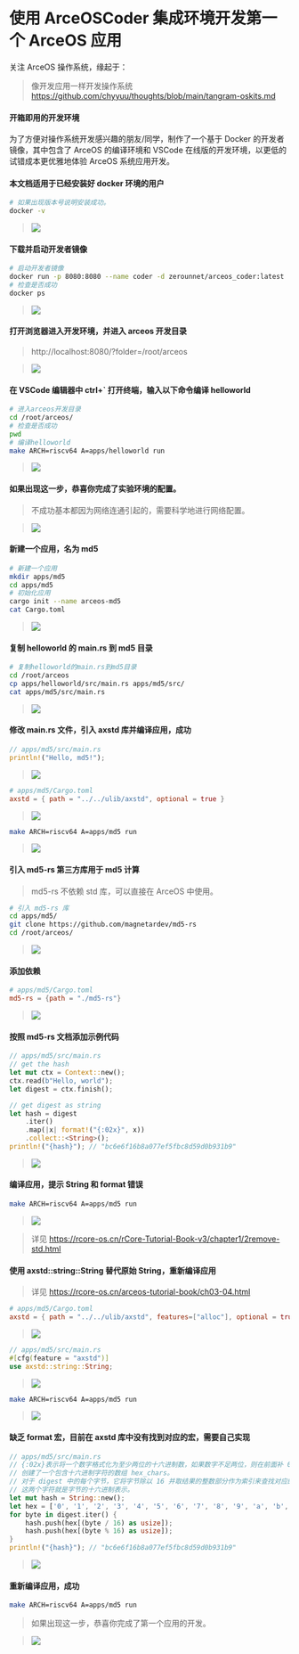 # 使用 ArceOSCoder 集成环境开发第一个 ArceOS 应用
关注 ArceOS 操作系统，缘起于：
> 像开发应用一样开发操作系统 https://github.com/chyyuu/thoughts/blob/main/tangram-oskits.md

#### 开箱即用的开发环境
为了方便对操作系统开发感兴趣的朋友/同学，制作了一个基于 Docker 的开发者镜像，其中包含了 ArceOS 的编译环境和 VSCode 在线版的开发环境，以更低的试错成本更优雅地体验 ArceOS 系统应用开发。

#### 本文档适用于已经安装好 docker 环境的用户
```bash
# 如果出现版本号说明安装成功。
docker -v
```
> ![](2024-01-31-16-47-53.png)

#### 下载并启动开发者镜像
```bash
# 启动开发者镜像
docker run -p 8080:8080 --name coder -d zerounnet/arceos_coder:latest
# 检查是否成功
docker ps
```

> ![](2024-01-31-14-41-12.png)

#### 打开浏览器进入开发环境，并进入 arceos 开发目录
> http://localhost:8080/?folder=/root/arceos

> ![](2024-01-31-14-47-25.png)

#### 在 VSCode 编辑器中 ctrl+` 打开终端，输入以下命令编译 helloworld
```bash
# 进入arceos开发目录
cd /root/arceos/
# 检查是否成功
pwd
# 编译helloworld
make ARCH=riscv64 A=apps/helloworld run
```
> ![](2024-01-31-14-52-57.png)

#### 如果出现这一步，恭喜你完成了实验环境的配置。
> 不成功基本都因为网络连通引起的，需要科学地进行网络配置。

> ![](2024-01-31-14-54-19.png)

#### 新建一个应用，名为 md5
```bash
# 新建一个应用
mkdir apps/md5
cd apps/md5
# 初始化应用
cargo init --name arceos-md5
cat Cargo.toml
```
> ![](2024-01-31-16-02-19.png)

#### 复制 helloworld 的 main.rs 到 md5 目录
```bash
# 复制helloworld的main.rs到md5目录
cd /root/arceos
cp apps/helloworld/src/main.rs apps/md5/src/
cat apps/md5/src/main.rs
```
> ![](2024-01-31-16-05-15.png)

#### 修改 main.rs 文件，引入 axstd 库并编译应用，成功
```rust
// apps/md5/src/main.rs
println!("Hello, md5!");
```
> ![](2024-01-31-17-22-59.png)
```toml
# apps/md5/Cargo.toml
axstd = { path = "../../ulib/axstd", optional = true }
```
> ![](2024-01-31-17-02-48.png)
```bash
make ARCH=riscv64 A=apps/md5 run
```
> ![](2024-01-31-16-11-58.png)

#### 引入 md5-rs 第三方库用于 md5 计算
> md5-rs 不依赖 std 库，可以直接在 ArceOS 中使用。
```bash
# 引入 md5-rs 库
cd apps/md5/
git clone https://github.com/magnetardev/md5-rs
cd /root/arceos/
```
> ![](2024-01-31-16-15-48.png)

#### 添加依赖
```toml
# apps/md5/Cargo.toml
md5-rs = {path = "./md5-rs"}
```
> ![](2024-01-31-17-04-31.png)

#### 按照 md5-rs 文档添加示例代码
```rust
// apps/md5/src/main.rs
// get the hash
let mut ctx = Context::new();
ctx.read(b"Hello, world");
let digest = ctx.finish();

// get digest as string
let hash = digest
    .iter()
    .map(|x| format!("{:02x}", x))
    .collect::<String>();
println!("{hash}"); // "bc6e6f16b8a077ef5fbc8d59d0b931b9"
```
> ![](2024-01-31-16-18-22.png)

#### 编译应用，提示 String 和 format 错误
```bash
make ARCH=riscv64 A=apps/md5 run
```
> ![](2024-01-31-16-19-41.png)

> 详见 https://rcore-os.cn/rCore-Tutorial-Book-v3/chapter1/2remove-std.html

#### 使用 axstd::string::String 替代原始 String，重新编译应用
> 详见 https://rcore-os.cn/arceos-tutorial-book/ch03-04.html
```toml
# apps/md5/Cargo.toml
axstd = { path = "../../ulib/axstd", features=["alloc"], optional = true }
```
> ![](2024-01-31-17-08-14.png)
```rust
// apps/md5/src/main.rs
#[cfg(feature = "axstd")]
use axstd::string::String;
```
> ![](2024-01-31-16-22-14.png)
```bash
make ARCH=riscv64 A=apps/md5 run
```
> ![](2024-01-31-16-23-01.png)

#### 缺乏 format 宏，目前在 axstd 库中没有找到对应的宏，需要自己实现
```rust
// apps/md5/src/main.rs
// {:02x}表示将一个数字格式化为至少两位的十六进制数，如果数字不足两位，则在前面补 0。
// 创建了一个包含十六进制字符的数组 hex_chars。
// 对于 digest 中的每个字节，它将字节除以 16 并取结果的整数部分作为索引来查找对应的十六进制字符，然后将字节与 16 取余数作为索引来查找对应的十六进制字符。
// 这两个字符就是字节的十六进制表示。
let mut hash = String::new();
let hex = ['0', '1', '2', '3', '4', '5', '6', '7', '8', '9', 'a', 'b', 'c', 'd', 'e', 'f'];
for byte in digest.iter() {
    hash.push(hex[(byte / 16) as usize]);
    hash.push(hex[(byte % 16) as usize]);
}
println!("{hash}"); // "bc6e6f16b8a077ef5fbc8d59d0b931b9"
```
> ![](2024-01-31-16-25-19.png)

#### 重新编译应用，成功
```bash
make ARCH=riscv64 A=apps/md5 run
```
> 如果出现这一步，恭喜你完成了第一个应用的开发。

> ![](2024-01-31-16-25-42.png)
